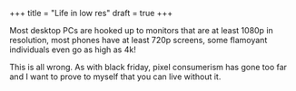 +++
title = "Life in low res"
draft = true
+++

Most desktop PCs are hooked up to monitors that are at least 1080p
in resolution, most phones have at least 720p screens, some flamoyant
individuals even go as high as 4k!

This is all wrong. As with black friday, pixel consumerism has gone too far and
I want to prove to myself that you can live without it.